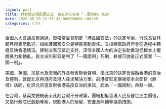 ```yaml
---
layout: post
title: 林鄭歡迎港區國安法　民主派形容為「一國兩制」死刑
date: 2020-05-28 22:55:42.000000000 +08:00
categories: rthk
---
```


全國人大會議高票通過，授權常委會制定「港區國安法」的決定草案，行政長官林鄭月娥表示歡迎，指維護國家安全是特區憲制責任，又指特區政府府會在過程中積極反映香港情況。建制派表示堅定支持，深信全國人大的決定有助香港從根本上擺脫暴力和動亂。民主派則形容是判了「一國兩制」死刑，甚或可說是正式落實「一國一制」。

美國、英國、加拿大及澳洲的外長發表聯合聲明，指北京的決定會侵蝕香港的自治及體制，敦促北京與港府及港人尋求解決方案。前港督彭定康接受本台節目《脈搏》訪問，批評北京違反對香港高度自治的承諾，認為「一國兩制」命懸一線。

在台灣，蔡英文總統表示此刻台灣不分政黨，團結相挺香港人民及普世民主價值，又指行政院已啟動專案，規劃港人的居留、安置及照顧等協助措施。
